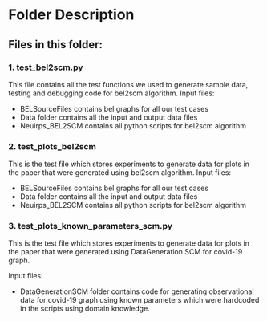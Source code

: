 # Folder Description

## Files in this folder:

### 1. test_bel2scm.py
This file contains all the test functions we used to generate sample data, testing and debugging
code for bel2scm algorithm.
Input files:
- BELSourceFiles contains bel graphs for all our test cases
- Data folder contains all the input and output data files
- Neuirps_BEL2SCM contains all python scripts for bel2scm algorithm

### 2. test_plots_bel2scm
 This is the test file which stores experiments to generate data 
 for plots in the paper that were generated using bel2scm algorithm.
Input files:
- BELSourceFiles contains bel graphs for all our test cases
- Data folder contains all the input and output data files
- Neuirps_BEL2SCM contains all python scripts for bel2scm algorithm

### 3. test_plots_known_parameters_scm.py
This is the test file which stores experiments to generate data 
for plots in the paper that were generated using DataGeneration SCM for covid-19 graph.

Input files:
- DataGenerationSCM folder contains code for generating 
observational data for covid-19 graph using known parameters which 
were hardcoded in the scripts using domain knowledge.